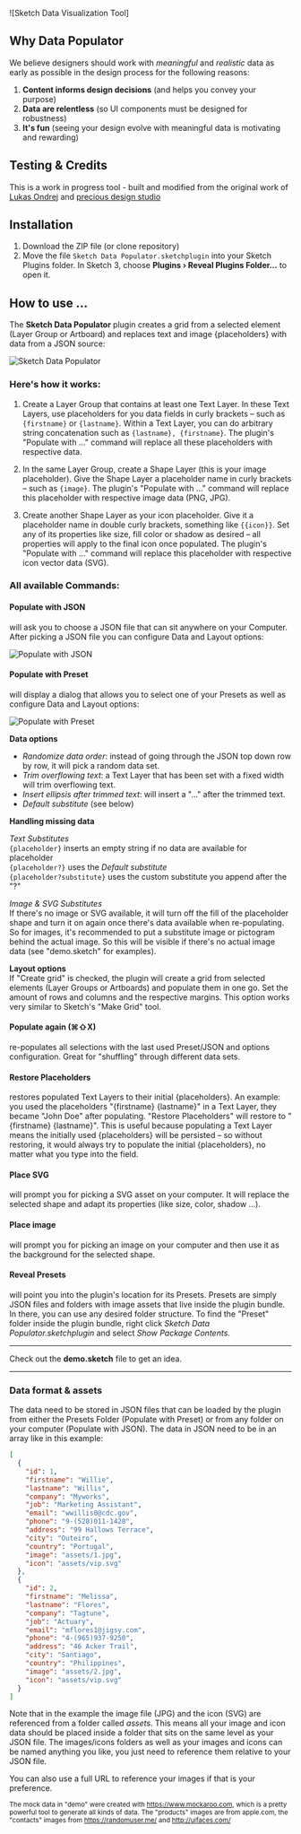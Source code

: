 ![Sketch Data Visualization Tool]

## Why Data Populator

We believe designers should work with _meaningful_ and _realistic_ data as early as possible in the design process for the following reasons:

1. **Content informs design decisions** (and helps you convey your purpose)
2. **Data are relentless** (so UI components must be designed for robustness)
3. **It's fun** (seeing your design evolve with meaningful data is motivating and rewarding)


## Testing & Credits
This is a work in progress tool - built and modified from the original work of [Lukas Ondrej](https://github.com/lukasondrej) and [precious design studio](http://precious-forever.com/)

## Installation
1. Download the ZIP file (or clone repository)
2. Move the file ```Sketch Data Populator.sketchplugin``` into your Sketch Plugins folder. In Sketch 3, choose **Plugins › Reveal Plugins Folder…** to open it.

## How to use …

The **Sketch Data Populator** plugin creates a grid from a selected element (Layer Group or Artboard) and replaces text and image {placeholders} with data from a JSON source:

![Sketch Data Populator](sketch-data-populator.gif)

### Here's how it works:

1. Create a Layer Group that contains at least one Text Layer. In these Text Layers, use placeholders for you data fields in curly brackets – such as ```{firstname}``` or ```{lastname}```. Within a Text Layer, you can do arbitrary string concatenation such as ```{lastname}, {firstname}```. The plugin's "Populate with …" command will replace all these placeholders with respective data.

2. In the same Layer Group, create a Shape Layer (this is your image placeholder). Give the Shape Layer a placeholder name in curly brackets – such as ```{image}```. The plugin's "Populate with …" command will replace this placeholder with respective image data (PNG, JPG).

3. Create another Shape Layer as your icon placeholder. Give it a placeholder name in double curly brackets, something like ```{{icon}}```. Set any of its properties like size, fill color or shadow as desired – all properties will apply to the final icon once populated. The plugin's "Populate with …" command will replace this placeholder with respective icon vector data (SVG).

### All available Commands:

#### Populate with JSON
will ask you to choose a JSON file that can sit anywhere on your Computer. After picking a JSON file you can configure Data and Layout options:

![Populate with JSON](populate-with-json-dialog.png)

#### Populate with Preset
will display a dialog that allows you to select one of your Presets as well as configure Data and Layout options:

![Populate with Preset](populate-with-preset-dialog.png)

**Data options**  
* _Randomize data order_: instead of going through the JSON top down row by row, it will pick a random data set.  
* _Trim overflowing text_: a Text Layer that has been set with a fixed width will trim overflowing text.  
* _Insert ellipsis after trimmed text_: will insert a "…" after the trimmed text.  
* _Default substitute_ (see below)  

**Handling missing data**  

_Text Substitutes_  
`{placeholder}` inserts an empty string if no data are available for placeholder  
`{placeholder?}` uses the _Default substitute_  
`{placeholder?substitute}` uses the custom substitute you append after the "?"

_Image & SVG Substitutes_  
If there's no image or SVG available, it will turn off the fill of the placeholder shape and turn it on again once there's data available when re-populating. So for images, it's recommended to put a substitute image or pictogram behind the actual image. So this will be visible if there's no actual image data (see "demo.sketch" for examples).

**Layout options**  
If "Create grid" is checked, the plugin will create a grid from selected elements (Layer Groups or Artboards) and populate them in one go. Set the amount of rows and columns and the respective margins. This option works very similar to Sketch's "Make Grid" tool.

#### Populate again (⌘⇧X)
re-populates all selections with the last used Preset/JSON and options configuration. Great for "shuffling" through different data sets.

#### Restore Placeholders
restores populated Text Layers to their initial {placeholders}. An example: you used the placeholders "{firstname} {lastname}" in a Text Layer, they became "John Doe" after populating. "Restore Placeholders" will restore to "{firstname} {lastname}". This is useful because populating a Text Layer means the initially used {placeholders} will be persisted – so without restoring, it would always try to populate the initial {placeholders}, no matter what you type into the field.

#### Place SVG
will prompt you for picking a SVG asset on your computer. It will replace the selected shape and adapt its properties (like size, color, shadow …).

#### Place image
will prompt you for picking an image on your computer and then use it as the background for the selected shape.

#### Reveal Presets
will point you into the plugin's location for its Presets. Presets are simply JSON files and folders with image assets that live inside the plugin bundle. In there, you can use any desired folder structure. To find the "Preset" folder inside the plugin bundle, right click _Sketch Data Populator.sketchplugin_ and select _Show Package Contents_.

---

Check out the **demo.sketch** file to get an idea.

---

### Data format & assets

The data need to be stored in JSON files that can be loaded by the plugin from either the Presets Folder (Populate with Preset) or from any folder on your computer (Populate with JSON). The data in JSON need to be in an array like in this example:

```json
[
  {
    "id": 1,
    "firstname": "Willie",
    "lastname": "Willis",
    "company": "Myworks",
    "job": "Marketing Assistant",
    "email": "wwillis0@cdc.gov",
    "phone": "9-(528)011-1428",
    "address": "99 Hallows Terrace",
    "city": "Outeiro",
    "country": "Portugal",
    "image": "assets/1.jpg",
    "icon": "assets/vip.svg"
  },
  {
    "id": 2,
    "firstname": "Melissa",
    "lastname": "Flores",
    "company": "Tagtune",
    "job": "Actuary",
    "email": "mflores1@jigsy.com",
    "phone": "4-(965)937-9250",
    "address": "46 Acker Trail",
    "city": "Santiago",
    "country": "Philippines",
    "image": "assets/2.jpg",
    "icon": "assets/vip.svg"
  }
]
```

Note that in the example the image file (JPG) and the icon (SVG) are referenced from a folder called _assets_. This means all your image and icon data should be placed inside a folder that sits on the same level as your JSON file. The images/icons folders as well as your images and icons can be named anything you like, you just need to reference them relative to your JSON file.

You can also use a full URL to reference your images if that is your preference.

<sup>The mock data in "demo" were created with https://www.mockaroo.com, which is a pretty powerful tool to generate all kinds of data. The "products" images are from apple.com, the "contacts" images from https://randomuser.me/ and http://uifaces.com/</sup>

